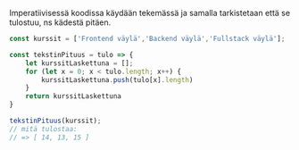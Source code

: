 Imperatiivisessä koodissa käydään tekemässä ja samalla tarkistetaan että se tulostuu, ns kädestä pitäen.
```js title="Esimerkki imperatiivisesta javascript koodista"
const kurssit = ['Frontend väylä','Backend väylä','Fullstack väylä'];

const tekstinPituus = tulo => {
    let kurssitLaskettuna = [];
    for (let x = 0; x < tulo.length; x++) {
        kurssitLaskettuna.push(tulo[x].length)
    }
    return kurssitLaskettuna
}

tekstinPituus(kurssit);
// mitä tulostaa: 
// => [ 14, 13, 15 ]
```